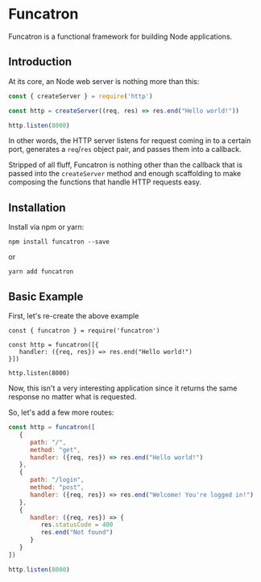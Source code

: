 # Funcatron

Funcatron is a functional framework for building Node applications.

## Introduction

At its core, an Node web server is nothing more than this:

```javascript
const { createServer } = require('http')

const http = createServer((req, res) => res.end("Hello world!"))

http.listen(8000)
```

In other words, the HTTP server listens for request coming in to a certain port, generates a `req`/`res` object pair, and passes them into a callback.

Stripped of all fluff, Funcatron is nothing other than the callback that is passed into the `createServer` method and enough scaffolding to make composing the functions that handle HTTP requests easy.

## Installation

Install via npm or yarn:

`npm install funcatron --save`

or

`yarn add funcatron`

## Basic Example

First, let's re-create the above example

```
const { funcatron } = require('funcatron')

const http = funcatron([{
   handler: ({req, res}) => res.end("Hello world!")
}])

http.listen(8000)
```

Now, this isn't a very interesting application since it returns the same response no matter what is requested.

So, let's add a few more routes:

```javascript
const http = funcatron([
   {
      path: "/",
      method: "get",
      handler: ({req, res}) => res.end("Hello world!")
   },
   {
      path: "/login",
      method: "post",
      handler: ({req, res}) => res.end("Welcome! You're logged in!")
   },
   {
      handler: ({req, res}) => {
         res.statusCode = 400
         res.end("Not found")
      }
   }
])

http.listen(8000)
```





